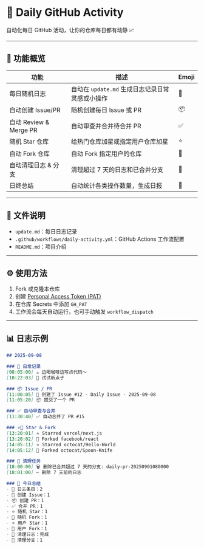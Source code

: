 # 🌟 Daily GitHub Activity

自动化每日 GitHub 活动，让你的仓库每日都有动静 📈

---

## 🚀 功能概览

| 功能 | 描述 | Emoji |
|------|------|-------|
| 每日随机日志 | 自动在 `update.md` 生成日志记录日常灵感或小操作 | 🌱 |
| 自动创建 Issue/PR | 随机创建每日 Issue 或 PR | 📦 |
| 自动 Review & Merge PR | 自动审查并合并待合并 PR | ✅ |
| 随机 Star 仓库 | 给热门仓库加星或指定用户仓库加星 | ⭐ |
| 自动 Fork 仓库 | 自动 Fork 指定用户的仓库 | 🍴 |
| 自动清理日志 & 分支 | 清理超过 7 天的日志和已合并分支 | 🧹 |
| 日终总结 | 自动统计各类操作数量，生成日报 | 🌙 |

---

## 📁 文件说明

- `update.md`：每日日志记录  
- `.github/workflows/daily-activity.yml`：GitHub Actions 工作流配置  
- `README.md`：项目介绍

---

## ⚙️ 使用方法

1. Fork 或克隆本仓库  
2. 创建 [Personal Access Token (PAT)](https://docs.github.com/en/authentication/keeping-your-account-and-data-secure/creating-a-personal-access-token)  
3. 在仓库 Secrets 中添加 `GH_PAT`  
4. 工作流会每天自动运行，也可手动触发 `workflow_dispatch`

---

## 📊 日志示例

```markdown
## 2025-09-08

### 🌱 日常记录
[08:05:00] ☕ 边喝咖啡边写点代码～
[10:22:03] 🎯 试试新点子

### 📦 Issue / PR
[11:00:05] 📝 创建了 Issue #12 - Daily Issue - 2025-09-08
[11:05:20] 📦 提交了一个 PR

### ✅ 自动审查与合并
[11:30:40] ✅ 自动合并了 PR #15

### ⭐🍴 Star & Fork
[13:20:01] ⭐ Starred vercel/next.js
[13:20:02] 🍴 Forked facebook/react
[14:05:11] ⭐ Starred octocat/Hello-World
[14:05:12] 🍴 Forked octocat/Spoon-Knife

### 🧹 清理任务
[18:00:00] 🗑️ 删除已合并超过 7 天的分支: daily-pr-20250901080000
[18:01:00] ✂️ 删除 7 天前的日志

### 🌙 今日总结
- 📝 日志条目：2
- 🔧 创建 Issue：1
- 📦 创建 PR：1
- ✅ 合并 PR：1
- ⭐ 随机 Star：1
- 🍴 随机 Fork：1
- ⭐ 用户 Star：1
- 🍴 用户 Fork：1
- 🧹 清理日志：完成
- 🧹 清理分支：1
